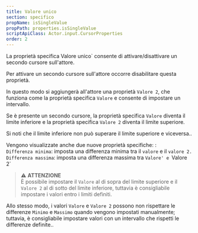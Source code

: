 ```yaml
---
title: Valore unico
section: specifico
propName: isSingleValue
propPath: properties.isSingleValue
scriptApiClass: Actor.input.CursorProperties
order: 2
---
```

La proprietà specifica Valore unico` consente di attivare/disattivare un secondo cursore sull'attore.

Per attivare un secondo cursore sull'attore occorre disabilitare questa proprietà.

In questo modo si aggiungerà all'attore una proprietà `Valore 2`, che funziona come la proprietà specifica `Valore` e consente di impostare un intervallo.

Se è presente un secondo cursore, la proprietà specifica `Valore` diventa il limite inferiore e la proprietà specifica `Valore 2` diventa il limite superiore.

Si noti che il limite inferiore non può superare il limite superiore e viceversa..

Vengono visualizzate anche due nuove proprietà specifiche: :
<br>
`Differenza minima`: imposta una differenza minima tra il `valore` e il `valore 2.`
<br>
`Differenza massima`: imposta una differenza massima tra `Valore' e `Valore 2`


>⚠️ **ATTENZIONE**<br>
È possibile impostare il `Valore` al di sopra del limite superiore e il `Valore 2` al di sotto del limite inferiore, tuttavia è consigliabile impostare i valori entro i limiti definiti.

Allo stesso modo, i valori `Valore` e `Valore 2` possono non rispettare le differenze `Minimo` e `Massimo` quando vengono impostati manualmente; tuttavia, è consigliabile impostare valori con un intervallo che rispetti le differenze definite..
